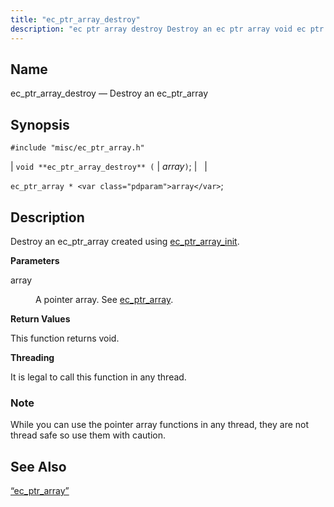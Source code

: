 ```yaml
---
title: "ec_ptr_array_destroy"
description: "ec ptr array destroy Destroy an ec ptr array void ec ptr array destroy array ec ptr array array Destroy an ec ptr array created using ec ptr array init array A pointer array See ec ptr array This function returns void It is legal to call this function in..."
---
```


<a name="apis.ec_ptr_array_destroy"></a> 
## Name

ec_ptr_array_destroy — Destroy an ec_ptr_array

## Synopsis

`#include "misc/ec_ptr_array.h"`

| `void **ec_ptr_array_destroy** (` | <var class="pdparam">array</var>`)`; |   |

`ec_ptr_array * <var class="pdparam">array</var>`;<a name="idp58211456"></a> 
## Description

Destroy an ec_ptr_array created using [ec_ptr_array_init](/momentum/3/3-api/apis-ec-ptr-array-init).

**<a name="idp58213392"></a> Parameters**

<dl class="variablelist">

<dt>array</dt>

<dd>

A pointer array. See [ec_ptr_array](/momentum/3/3-api/structs-ec-ptr-array).

</dd>

</dl>

**<a name="idp58216848"></a> Return Values**

This function returns void.

**<a name="idp58217760"></a> Threading**

It is legal to call this function in any thread.

### Note

While you can use the pointer array functions in any thread, they are not thread safe so use them with caution.

<a name="idp58220192"></a> 
## See Also

[“ec_ptr_array”](/momentum/3/3-api/structs-ec-ptr-array)